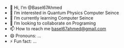 - 👋 Hi, I’m @Basel67Ahmed
- 👀 I’m interested in Quantum Physics Computer Seince
- 🌱 I’m currently learning Computer Seince
- 💞️ I’m looking to collaborate on Programing
- 📫 How to reach me basel67ahmed@gmail.com
- 😄 Pronouns: ...
- ⚡ Fun fact: ...

<!---
Basel67Ahmed/Basel67Ahmed is a ✨ special ✨ repository because its `README.md` (this file) appears on your GitHub profile.
You can click the Preview link to take a look at your changes.
--->
